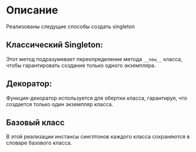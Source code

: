# Описание

Реализованы следущие способы создать singleton

## Классический Singleton:

Этот метод подразумевает переопределение метода `__new__` класса, чтобы гарантировать создание только одного экземпляра.

## Декоратор:

Функция-декоратор используется для обертки класса, гарантируя, что создается только один экземпляр класса.

## Базовый класс

В этой реализации инстансы синглтонов каждого класса сохраняются в словаре базового класса.
